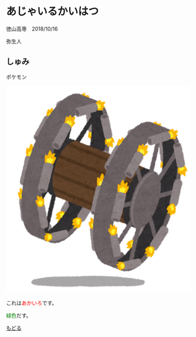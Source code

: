 # あじゃいるかいはつ
 徳山高専　2018/10/16
 
 弥生人

## しゅみ
ポケモン

<img src="panjan.png" alt="パンじゃん" title="パンジャンドラム" width="800" height="565" />

これは<span style="color:red;">あかいろ</span>です。

<font color="Green">緑色</font>だす。

[もどる](https://takajo-soft03.github.io/20181016/)
